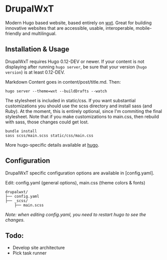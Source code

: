 # DrupalWxT

Modern Hugo based website, based entirely on [wxt][wet-boew-hugo]. Great for building innovative websites that are accessible, usable, interoperable, mobile-friendly and multilingual.

## Installation & Usage

DrupalWxT requires Hugo 0.12-DEV or newer. If your content is not displaying after running `hugo server`, be sure that your version (`hugo version`) is at least 0.12-DEV.

Markdown Content goes in content/post/title.md. Then:

    hugo server --theme=wxt --buildDrafts --watch

The stylesheet is included in static/css. If you want substantial customizations you should use the scss directory and install sass (and Ruby). At the moment, this is entirely optional, since I'm commiting the final stylesheet. Note that if you make customizations to main.css, then rebuild with sass, those changes could get lost.

    bundle install
    sass scss/main.scss static/css/main.css

More hugo-specific details available at [hugo][hugo].

## Configuration

DrupalWxT specific configuration options are available in [config.yaml].

Edit: config.yaml (general options), main.css (theme colors &amp; fonts)

```
drupalwxt/
├── config.yaml
├── _scss/
    ├── main.scss
```

_Note: when editing config.yaml, you need to restart hugo to see the changes._

## Todo:

+ Develop site architecture
+ Pick task runner


<!-- Links Referenced -->

[sylus]:                http://coderwall.com/sylus
[travisci]:             http://travis-ci.org/drupalwxt/drupalwxt.io
[travisci-badge]:       https://api.travis-ci.org/drupalwxt/drupalwxt.io?branch=master
[hugo]:                 http://hugo.spf13.com
[wet-boew-hugo]:        https://github.com/wet-boew/wet-boew-hugo

